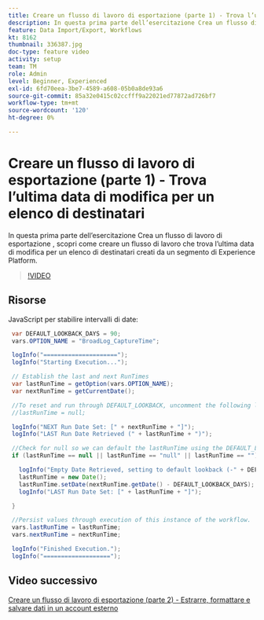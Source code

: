 ```yaml
---
title: Creare un flusso di lavoro di esportazione (parte 1) - Trova l’ultima data di modifica per un elenco di destinatari
description: In questa prima parte dell’esercitazione Crea un flusso di lavoro di esportazione , scopri come creare un flusso di lavoro che trova l’ultima data di modifica per un elenco di destinatari creati da un segmento di Experience Platform.
feature: Data Import/Export, Workflows
kt: 8162
thumbnail: 336387.jpg
doc-type: feature video
activity: setup
team: TM
role: Admin
level: Beginner, Experienced
exl-id: 6fd70eea-3be7-4589-a608-05b0a8de93a6
source-git-commit: 85a32e0415c02ccfff9a22021ed77872ad726bf7
workflow-type: tm+mt
source-wordcount: '120'
ht-degree: 0%

---
```


# Creare un flusso di lavoro di esportazione (parte 1) - Trova l’ultima data di modifica per un elenco di destinatari

In questa prima parte dell’esercitazione Crea un flusso di lavoro di esportazione , scopri come creare un flusso di lavoro che trova l’ultima data di modifica per un elenco di destinatari creati da un segmento di Experience Platform.

>[!VIDEO](https://video.tv.adobe.com/v/336387?quality=12)

## Risorse

JavaScript per stabilire intervalli di date:

```java
 var DEFAULT_LOOKBACK_DAYS = 90;
 vars.OPTION_NAME = "BroadLog_CaptureTime";

 logInfo("=====================");
 logInfo("Starting Execution...");

 // Establish the last and next RunTimes
 var lastRunTime = getOption(vars.OPTION_NAME);
 var nextRunTime = getCurrentDate();

 //To reset and run through DEFAULT_LOOKBACK, uncomment the following line.
 //lastRunTime = null;

 logInfo("NEXT Run Date Set: [" + nextRunTime + "]");
 logInfo("LAST Run Date Retrieved (" + lastRunTime + ")");

 //Check for null so we can default the lastRunTime using the DEFAULT_LOOKBACK 
 if (lastRunTime == null || lastRunTime == "null" || lastRunTime == "") {

   logInfo("Empty Date Retrieved, setting to default lookback (-" + DEFAULT_LOOKBACK_DAYS + " days)");
   lastRunTime = new Date();
   lastRunTime.setDate(nextRunTime.getDate() - DEFAULT_LOOKBACK_DAYS);
   logInfo("LAST Run Date Set: [" + lastRunTime + "]");

 } 

 //Persist values through execution of this instance of the workflow.
 vars.lastRunTime = lastRunTime;
 vars.nextRunTime = nextRunTime;

 logInfo("Finished Execution.");
 logInfo("===================");
```

## Video successivo

[Creare un flusso di lavoro di esportazione (parte 2) - Estrarre, formattare e salvare dati in un account esterno](extract-format-save-data-to-external-account.md)
